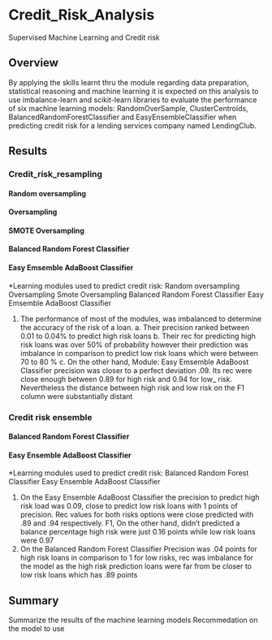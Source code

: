 # Credit_Risk_Analysis
Supervised Machine Learning and Credit risk 
## Overview
By applying the skills learnt thru the module regarding data preparation, statistical reasoning and machine learning it is expected on this analysis to use imbalance-learn and scikit-learn libraries to evaluate the performance of six machine learning models: RandomOverSample, ClusterCentroids, BalancedRandomForestClassifier  and EasyEnsembleClassifier when predicting credit risk for a lending services company named LendingClub.

## Results
###	Credit_risk_resampling
#### Random oversampling 

#### Oversampling

#### SMOTE Oversampling

#### Balanced Random Forest Classifier 

#### Easy Emsemble AdaBoost Classifier
 

*Learning modules used to predict credit risk: 
Random oversampling 
Oversampling
Smote Oversampling
Balanced Random Forest Classifier 
Easy Emsemble AdaBoost Classifier

1.	The performance of most of the modules, was imbalanced to determine the accuracy of the risk of a loan. 
a.	Their precision ranked between 0.01 to 0.04% to predict high risk loans
b.	Their rec for predicting high risk loans was over 50% of probability however their prediction was imbalance in comparison to predict low risk loans which were between 70 to 80 % 
c.	On the other hand, Module: Easy Emsemble AdaBoost Classifier precision was closer to a perfect deviation .09. Its rec were close enough between 0.89 for high risk and 0.94 for low_ risk. Nevertheless the distance between high risk and low risk on the F1 column were substantially distant

### Credit risk ensemble
#### Balanced Random Forest Classifier
#### Easy Ensemble AdaBoost Classifier 


*Learning modules used to predict credit risk: 
Balanced Random Forest Classifier
Easy Ensemble AdaBoost Classifier

1.	On the Easy Ensemble AdaBoost Classifier the precision to predict high risk load was 0.09, close to predict low risk loans with 1 points of precision. Rec values for both risks options were close predicted with .89 and .94 respectively. F1, On the other hand, didn’t predicted a balance percentage high risk were just 0.16 points while low risk loans were 0.97 
2.	On the Balanced Random Forest Classifier Precision was .04 points for high risk loans in comparison to 1 for low risks, rec was imbalance for the model as the high risk prediction loans were far from be closer to low risk loans which has .89 points 



## Summary 
Summarize the results  of the machine learning models 
Recommedation on the model to use 
